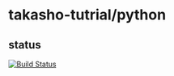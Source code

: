 # takasho-tutrial/python

## status
[![Build Status](https://travis-ci.org/takasho-tutrial/python.svg?branch=master)](https://travis-ci.org/takasho-tutrial/python)
